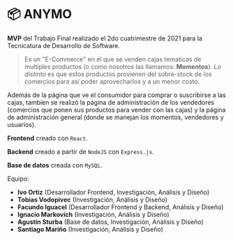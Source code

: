 # :package: ANYMO

**MVP** del Trabajo Final realizado el 2do cuatrimestre de 2021 para la Tecnicatura de Desarrollo de Software.
> Es un "E-Commerce" en el que se venden cajas tematicas de multiples productos (o como nosotros las llamamos: **Momentos**). Lo *distinto* es que estos productos provienen del sobre-stock de los comercios para así poder aprovecharlos y a un menor costo.

Además de la página que ve el consumidor para comprar o suscribirse a las cajas, tambien se realizó la página de administración de los vendedores (comercios que ponen sus productos para vender con las cajas) y la página de administración general (donde se manejan los momentos, vendedores y usuarios).  

**Frontend** creado con `React`. 

**Backend** creado a partir de `NodeJS` con `Express.js`. 

**Base de datos** creada con `MySQL`.

Equipo:
- **Ivo Ortiz** (Desarrollador Frontend, Investigación, Análisis y Diseño)
- **Tobias Vodopivec** (Investigación, Análisis y Diseño)
- **Facundo Iguacel** (Desarrollador Frontend y Backend, Análisis y Diseño)
- **Ignacio Markovich** (Investigación, Análisis y Diseño)
- **Agustin Sturba** (Base de datos, Investigación, Análisis y Diseño)
- **Santiago Mariño** (Investigación, Análisis y Diseño)
